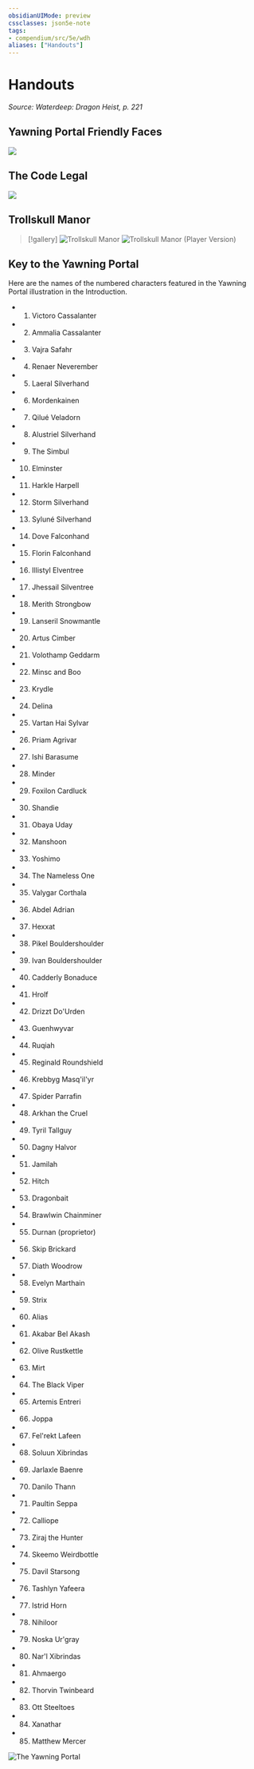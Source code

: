 ```yaml
---
obsidianUIMode: preview
cssclasses: json5e-note
tags:
- compendium/src/5e/wdh
aliases: ["Handouts"]
---
```

# Handouts
*Source: Waterdeep: Dragon Heist, p. 221* 

## Yawning Portal Friendly Faces

![](https://raw.githubusercontent.com/5etools-mirror-3/5etools-img/main/adventure/WDH/Friendly-Faces.webp#center)

## The Code Legal

![](https://raw.githubusercontent.com/5etools-mirror-3/5etools-img/main/adventure/WDH/The-Code-Legal.webp#center)

## Trollskull Manor

> [!gallery]
> ![Trollskull Manor](https://raw.githubusercontent.com/5etools-mirror-3/5etools-img/main/adventure/WDH/Trollskull-Manor-DM.webp#gallery)
> ![Trollskull Manor (Player Version)](https://raw.githubusercontent.com/5etools-mirror-3/5etools-img/main/adventure/WDH/Trollskull-Manor-Players.webp#gallery)

## Key to the Yawning Portal

Here are the names of the numbered characters featured in the Yawning Portal illustration in the Introduction.

- 1. Victoro Cassalanter  
- 2. Ammalia Cassalanter  
- 3. Vajra Safahr  
- 4. Renaer Neverember  
- 5. Laeral Silverhand  
- 6. Mordenkainen  
- 7. Qilué Veladorn  
- 8. Alustriel Silverhand  
- 9. The Simbul  
- 10. Elminster  
- 11. Harkle Harpell  
- 12. Storm Silverhand  
- 13. Syluné Silverhand  
- 14. Dove Falconhand  
- 15. Florin Falconhand  
- 16. Illistyl Elventree  
- 17. Jhessail Silventree  
- 18. Merith Strongbow  
- 19. Lanseril Snowmantle  
- 20. Artus Cimber  
- 21. Volothamp Geddarm  
- 22. Minsc and Boo  
- 23. Krydle  
- 24. Delina  
- 25. Vartan Hai Sylvar  
- 26. Priam Agrivar  
- 27. Ishi Barasume  
- 28. Minder  
- 29. Foxilon Cardluck  
- 30. Shandie  
- 31. Obaya Uday  
- 32. Manshoon  
- 33. Yoshimo  
- 34. The Nameless One  
- 35. Valygar Corthala  
- 36. Abdel Adrian  
- 37. Hexxat  
- 38. Pikel Bouldershoulder  
- 39. Ivan Bouldershoulder  
- 40. Cadderly Bonaduce  
- 41. Hrolf  
- 42. Drizzt Do'Urden  
- 43. Guenhwyvar  
- 44. Ruqiah  
- 45. Reginald Roundshield  
- 46. Krebbyg Masq'il'yr  
- 47. Spider Parrafin  
- 48. Arkhan the Cruel  
- 49. Tyril Tallguy  
- 50. Dagny Halvor  
- 51. Jamilah  
- 52. Hitch  
- 53. Dragonbait  
- 54. Brawlwin Chainminer  
- 55. Durnan (proprietor)  
- 56. Skip Brickard  
- 57. Diath Woodrow  
- 58. Evelyn Marthain  
- 59. Strix  
- 60. Alias  
- 61. Akabar Bel Akash  
- 62. Olive Rustkettle  
- 63. Mirt  
- 64. The Black Viper  
- 65. Artemis Entreri  
- 66. Joppa  
- 67. Fel'rekt Lafeen  
- 68. Soluun Xibrindas  
- 69. Jarlaxle Baenre  
- 70. Danilo Thann  
- 71. Paultin Seppa  
- 72. Calliope  
- 73. Ziraj the Hunter  
- 74. Skeemo Weirdbottle  
- 75. Davil Starsong  
- 76. Tashlyn Yafeera  
- 77. Istrid Horn  
- 78. Nihiloor  
- 79. Noska Ur'gray  
- 80. Nar'l Xibrindas  
- 81. Ahmaergo  
- 82. Thorvin Twinbeard  
- 83. Ott Steeltoes  
- 84. Xanathar  
- 85. Matthew Mercer  

![The Yawning Portal](https://raw.githubusercontent.com/5etools-mirror-3/5etools-img/main/adventure/WDH/The-Yawning-Portal.webp#center)